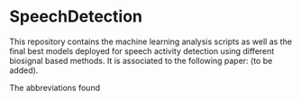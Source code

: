 # SpeechDetection
This repository contains the machine learning analysis scripts as well as the final best models deployed for speech activity detection using different biosignal based methods. It is associated to the following paper: (to be added).

The abbreviations found 
